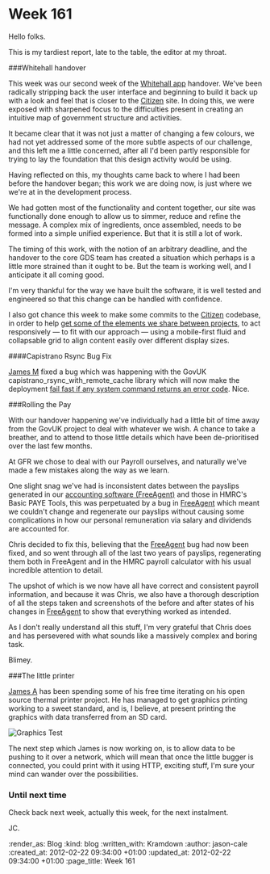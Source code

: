 Week 161
========

Hello folks.

This is my tardiest report, late to the table, the editor at my throat.

###Whitehall handover

This week was our second week of the [Whitehall app][whitehall app] handover. We've been radically stripping back the user interface and beginning to build it back up with a look and feel that is closer to the [Citizen][GovUK] site. In doing this, we were exposed with sharpened focus to the difficulties present in creating an intuitive map of government structure and activities.

It became clear that it was not just a matter of changing a few colours, we had not yet addressed some of the more subtle aspects of our challenge, and this left me a little concerned, after all I'd been partly responsible for trying to lay the foundation that this design activity would be using.

Having reflected on this, my thoughts came back to where I had been before the handover began; this work we are doing now, is just where we we're at in the development process.

We had gotten most of the functionality and content together, our site was functionally done enough to allow us to simmer, reduce and refine the message. A complex mix of ingredients, once assembled, needs to be formed into a simple unified experience. But that it is still a lot of work.

The timing of this work, with the notion of an arbitrary deadline, and the handover to the core GDS team has created a situation which perhaps is a little more strained than it ought to be. But the team is working well, and I anticipate it all coming good.

I'm very thankful for the way we have built the software, it is well tested and engineered so that this change can be handled with confidence.

I also got chance this week to make some commits to the [Citizen][GovUK] codebase, in order to help [get some of the elements we share between projects](https://github.com/alphagov/static/compare/89d0d316b0...ebf5685890), to act responsively &mdash; to fit with our approach &mdash; using a mobile-first fluid and collapsable grid to align content easily over different display sizes.

####Capistrano Rsync Bug Fix

[James M][James M] fixed a bug which was happening with the GovUK capistrano_rsync_with_remote_cache library which will now make the deployment [fail fast if any system command returns an error code](https://github.com/alphagov/capistrano_rsync_with_remote_cache/commit/de6bc38155de66f40c876a9940c610e5338f5bd5). Nice.


###Rolling the Pay

With our handover happening we've individually had a little bit of time away from the GovUK project to deal with whatever we wish. A chance to take a breather, and to attend to those little details which have been de-prioritised over the last few months.

At GFR we chose to deal with our Payroll ourselves, and naturally we've made a few mistakes along the way as we learn.

One slight snag we've had is inconsistent dates between the payslips generated in our [accounting software (FreeAgent)][FreeAgent] and those in HMRC's Basic PAYE Tools, this was perpetuated by a bug in [FreeAgent][FreeAgent] which meant we couldn't change and regenerate our payslips without causing some complications in how our personal remuneration via salary and dividends are accounted for.

Chris decided to fix this, believing that the [FreeAgent][FreeAgent] bug had now been fixed, and so went through all of the last two years of payslips, regenerating them both in FreeAgent and in the HMRC payroll calculator with his usual incredible attention to detail.

The upshot of which is we now have all have correct and consistent payroll information, and because it was Chris, we also have a thorough description of all the steps taken and screenshots of the before and after states of his changes in [FreeAgent][FreeAgent] to show that everything worked as intended.

As I don't really understand all this stuff, I'm very grateful that Chris does and has persevered with what sounds like a massively complex and boring task.

Blimey.

###The little printer

[James A][James A] has been spending some of his free time iterating on his open source thermal printer project. He has managed to get graphics printing working to a sweet standard, and is, I believe, at present printing the graphics with data transferred from an SD card.

![Graphics Test](http://distilleryimage7.s3.amazonaws.com/c49fae18574011e1a87612313804ec91_7.jpg)

The next step which James is now working on, is to allow data to be pushing to it over a network, which will mean that once the little bugger is connected, you could print with it using HTTP, exciting stuff, I'm sure your mind can wander over the possibilities.

### Until next time
Check back next week, actually this week, for the next instalment.

JC.

[whitehall app]: http://digital.cabinetoffice.gov.uk/2011/08/24/government-corporate-websites-in-eye-popping-3d/
[GovUK]: http://gov.uk
[James M]: /james-mead
[FreeAgent]: http://fre.ag/3276i4uh
[James A]: /james-adam

:render_as: Blog
:kind: blog
:written_with: Kramdown
:author: jason-cale
:created_at: 2012-02-22 09:34:00 +01:00
:updated_at: 2012-02-22 09:34:00 +01:00
:page_title: Week 161